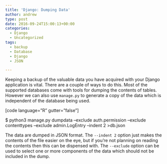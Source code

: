 ```yaml
---
title: 'Django: Dumping Data'
author: andrew
type: post
date: 2016-09-24T15:00:13+00:00
categories:
  - Django
  - Uncategorized
tags:
  - backup
  - Database
  - Django
  - JSON

---
```

Keeping a backup of the valuable data you have acquired with your Django application is vital. There are a couple of ways to do this. Most of the supported databases come with tools for dumping the contents of tables. However we can also use `manage.py` to generate a copy of the data which is independent of the database being used.

[code language=&#8221;R&#8221; gutter=&#8221;false&#8221;]
  
$ python3 manage.py dumpdata &#8211;exclude auth.permission &#8211;exclude contenttypes &#8211;exclude admin.LogEntry &#8211;indent 2 >db.json

The data are dumped in JSON format. The `--indent 2` option just makes the contents of the file easier on the eye, but if you&#8217;re not planning on reading the contents then this can be dispensed with. The `--exclude` option can be used to select one or more components of the data which should not be included in the dump.
